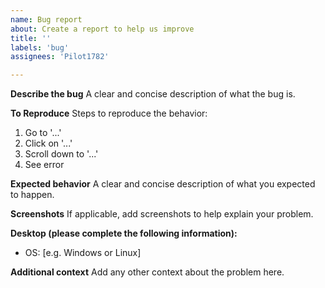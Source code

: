 ```yaml
---
name: Bug report
about: Create a report to help us improve
title: ''
labels: 'bug'
assignees: 'Pilot1782'

---
```


**Describe the bug**
A clear and concise description of what the bug is.

**To Reproduce**
Steps to reproduce the behavior:

1. Go to '...'
2. Click on '...'
3. Scroll down to '...'
4. See error

**Expected behavior**
A clear and concise description of what you expected to happen.

**Screenshots**
If applicable, add screenshots to help explain your problem.

**Desktop (please complete the following information):**

- OS: [e.g. Windows or Linux]

**Additional context**
Add any other context about the problem here.
